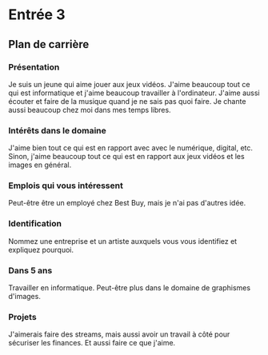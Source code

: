 # Entrée 3
## Plan de carrière

### Présentation
Je suis un jeune qui aime jouer aux jeux vidéos. J'aime beaucoup tout ce qui est informatique et j'aime beaucoup travailler à l'ordinateur. J'aime aussi écouter et faire de la musique quand je ne sais pas quoi faire. Je chante aussi beaucoup chez moi dans mes temps libres. 

### Intérêts dans le domaine
J'aime bien tout ce qui est en rapport avec avec le numérique, digital, etc. Sinon, j'aime beaucoup tout ce qui est en rapport aux jeux vidéos et les images en général. 

### Emplois qui vous intéressent
Peut-être être un employé chez Best Buy, mais je n'ai pas d'autres idée.

### Identification
Nommez une entreprise et un artiste auxquels vous vous identifiez et expliquez pourquoi. 

### Dans 5 ans
Travailler en informatique. Peut-être plus dans le domaine de graphismes d'images.

### Projets
J'aimerais faire des streams, mais aussi avoir un travail à côté pour sécuriser les finances. Et aussi faire ce que j'aime.

